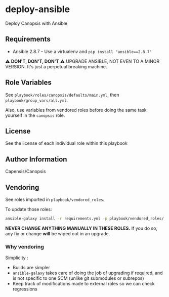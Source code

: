 # deploy-ansible

Deploy Canopsis with Ansible

## Requirements

- Ansible 2.8.7 - Use a virtualenv and `pip install "ansible==2.8.7"`

⚠️ **DON'T, DON'T, DON'T** ⚠️ UPGRADE ANSIBLE, NOT EVEN TO A MINOR VERSION. It's just a perpetual breaking machine.

## Role Variables

See `playbook/roles/canopsis/defaults/main.yml`, then `playbook/group_vars/all.yml`.

Also, use variables from vendored roles before doing the same task yourself in the `canopsis` role.

## License

See the license of each individual role within this playbook

## Author Information

Capensis/Canopsis 

## Vendoring

See roles imported in `playbook/vendored_roles`.

To update those roles:

```sh
ansible-galaxy install -r requirements.yml -p playbook/vendored_roles/
```

**NEVER CHANGE ANYTHING MANUALLY IN THESE ROLES.** If you do so, any fix or change **will** be wiped out in an upgrade.

### Why vendoring

Simplicity :

 * Builds are simpler
 * `ansible-galaxy` takes care of doing the job of upgrading if required, and is not specific to one SCM (unlike git submodules or subrepos)
 * Keep track of modifications made to external roles so we can check regressions
